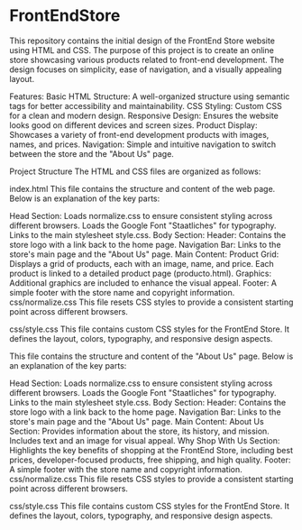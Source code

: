# FrontEndStore
This repository contains the initial design of the FrontEnd Store website using HTML and CSS. The purpose of this project is to create an online store showcasing various products related to front-end development. The design focuses on simplicity, ease of navigation, and a visually appealing layout.

Features:
Basic HTML Structure: A well-organized structure using semantic tags for better accessibility and maintainability.
CSS Styling: Custom CSS for a clean and modern design.
Responsive Design: Ensures the website looks good on different devices and screen sizes.
Product Display: Showcases a variety of front-end development products with images, names, and prices.
Navigation: Simple and intuitive navigation to switch between the store and the "About Us" page.

Project Structure
The HTML and CSS files are organized as follows:

index.html
This file contains the structure and content of the web page. Below is an explanation of the key parts:

Head Section:
Loads normalize.css to ensure consistent styling across different browsers.
Loads the Google Font "Staatliches" for typography.
Links to the main stylesheet style.css.
Body Section:
Header: Contains the store logo with a link back to the home page.
Navigation Bar: Links to the store's main page and the "About Us" page.
Main Content:
Product Grid: Displays a grid of products, each with an image, name, and price. Each product is linked to a detailed product page (producto.html).
Graphics: Additional graphics are included to enhance the visual appeal.
Footer: A simple footer with the store name and copyright information.
css/normalize.css
This file resets CSS styles to provide a consistent starting point across different browsers.

css/style.css
This file contains custom CSS styles for the FrontEnd Store. It defines the layout, colors, typography, and responsive design aspects.

This file contains the structure and content of the "About Us" page. Below is an explanation of the key parts:

Head Section:
Loads normalize.css to ensure consistent styling across different browsers.
Loads the Google Font "Staatliches" for typography.
Links to the main stylesheet style.css.
Body Section:
Header: Contains the store logo with a link back to the home page.
Navigation Bar: Links to the store's main page and the "About Us" page.
Main Content:
About Us Section: Provides information about the store, its history, and mission. Includes text and an image for visual appeal.
Why Shop With Us Section: Highlights the key benefits of shopping at the FrontEnd Store, including best prices, developer-focused products, free shipping, and high quality.
Footer: A simple footer with the store name and copyright information.
css/normalize.css
This file resets CSS styles to provide a consistent starting point across different browsers.

css/style.css
This file contains custom CSS styles for the FrontEnd Store. It defines the layout, colors, typography, and responsive design aspects.
